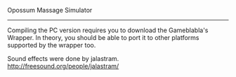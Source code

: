 Opossum Massage Simulator
_________________________


Compiling the PC version requires you to download the Gameblabla's Wrapper.
In theory, you should be able to port it to other platforms supported by the wrapper too.

Sound effects were done by jalastram. 
http://freesound.org/people/jalastram/